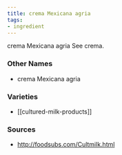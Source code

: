 ```yaml
---
title: crema Mexicana agria
tags:
- ingredient
---
```

crema Mexicana agria See crema.

### Other Names

* crema Mexicana agria

### Varieties

* [[cultured-milk-products]]

### Sources
* http://foodsubs.com/Cultmilk.html
